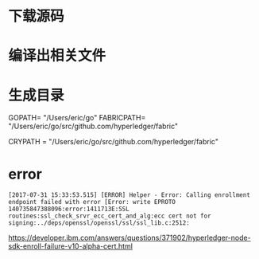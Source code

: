 
# 下载源码 

# 编译出相关文件  



# 生成目录  

GOPATH= "/Users/eric/go"
FABRICPATH= "/Users/eric/go/src/github.com/hyperledger/fabric"

CRYPATH = "/Users/eric/go/src/github.com/hyperledger/fabric"

# error 

```
[2017-07-31 15:33:53.515] [ERROR] Helper - Error: Calling enrollment endpoint failed with error [Error: write EPROTO 140735847388096:error:1411713E:SSL routines:ssl_check_srvr_ecc_cert_and_alg:ecc cert not for signing:../deps/openssl/openssl/ssl/ssl_lib.c:2512:
```

https://developer.ibm.com/answers/questions/371902/hyperledger-node-sdk-enroll-failure-v10-alpha-cert.html


